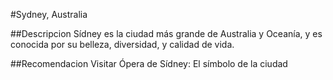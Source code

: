 #Sydney, Australia

##Descripcion
Sídney es la ciudad más grande de Australia y Oceanía, y es conocida por su belleza, diversidad, y calidad de vida. 

##Recomendacion
Visitar Ópera de Sídney: El símbolo de la ciudad
